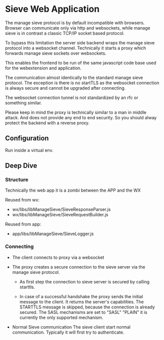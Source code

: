 # Sieve Web Application

The manage sieve protocol is by default incompatible with browsers. Browser can
communicate only via http and websockets, while manage sieve is in contrast a
classic TCP/IP socket based protocol.

To bypass this limitation the server side backend wraps the manage sieve protocol
into a websocket channel. Technically it starts a proxy which forwards manage
sieve sockets over websockets.

This enables the frontend to be run of the same javascript code base used for
the webextension and application.

The communication almost identically to the standard manage sieve protocol.
The exception is there is no startTLS as the websocket connection is always
secure and cannot be upgraded after connecting.

The websocket connection tunnel is not standardized by an rfc or something similar.

Please keep in mind the proxy is technically similar to a man in middle attack.
And does not provide any end to end security. So you should alway protect the
backend with a reverse proxy.

## Configuration

Run inside a virtual env.

## Deep Dive

### Structure
Technically the web app it is a zombi between the APP and the WX

Reused from wx:
* wx/libs/libManageSieve/SieveResponseParser.js
* wx/libs/libManageSieve/SieveRequestBuilder.js

Reused from app:
* app/libs/libManageSieve/SieveLogger.js

### Connecting

* The client connects to proxy via a websocket

* The proxy creates a secure connection to the sieve server via the manage sieve protocol.
  * As first step the connection to sieve server is secured by calling starttls.

  * In case of a successful handshake the proxy sends the initial message to
    the client. It returns the server's capabilities. The STARTTLS message is
    skipped, because the connection is already secured. The SASL mechanisms are
    set to "SASL" "PLAIN" it is currently the only supported mechanism.

* Normal Sieve communication
  The sieve client start normal communication.
  Typically it will first try to authenticate.
